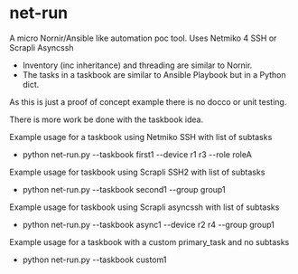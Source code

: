 # net-run

A micro Nornir/Ansible like automation poc tool.  Uses Netmiko 4 SSH or Scrapli Asyncssh

- Inventory (inc inheritance) and threading are similar to Nornir.
- The tasks in a taskbook are similar to Ansible Playbook but in a Python dict.

As this is just a proof of concept example there is no docco or unit testing.  

There is more work be done with the taskbook idea.

Example usage for a taskbook using Netmiko SSH with list of subtasks
- python net-run.py --taskbook first1 --device r1 r3 --role roleA

Example usage for taskbook using Scrapli SSH2 with list of subtasks
- python net-run.py --taskbook second1 --group group1

Example usage for taskbook using Scrapli asyncssh with list of subtasks
- python net-run.py --taskbook async1 --device r2 r4 --group group1

Example usage for a taskbook with a custom primary_task and no subtasks
- python net-run.py --taskbook custom1
